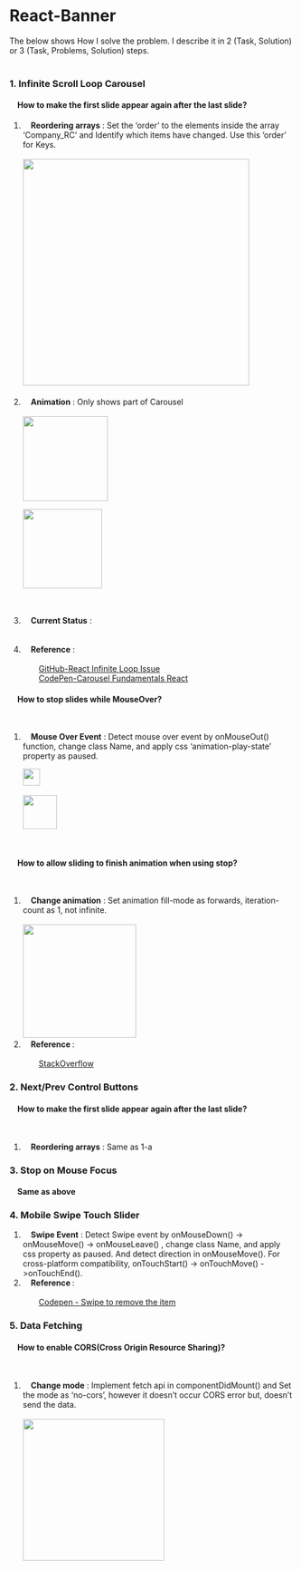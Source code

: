 # React-Banner
The below shows How I solve the problem. I describe it in 2 (Task, Solution) or 3 (Task, Problems, Solution) steps.</br></br>
<h3>1. Infinite Scroll Loop Carousel</h3>
<h4>&emsp;How to make the first slide appear again after the last slide?</h4>
<ol>  
<li>&emsp;<strong>Reordering arrays</strong> : Set the ‘order’ to the elements inside the array ‘Company_RC’ and Identify which items have changed. Use this ‘order’ for Keys.<br/><br/>
<img src="https://user-images.githubusercontent.com/6896920/61291280-0f842000-a809-11e9-9537-cd8d7623d287.png" height="400px"></img>

</li></br>
<li>&emsp;<strong>Animation</strong> : Only shows part of Carousel<br/><br/>
<img src="https://user-images.githubusercontent.com/6896920/61291468-8de0c200-a809-11e9-9d08-a080f401bc24.png" height="150px"></img><br/>

<img src="https://user-images.githubusercontent.com/6896920/61291541-b9fc4300-a809-11e9-87ee-1362afa50592.png" height="140px"></img>
</li></br></br>
<li>&emsp;<strong>Current Status</strong>  : </li></br></br>
<li>&emsp;<strong>Reference</strong>  : </br></br>
&emsp;&emsp;<a target="_blank" href="https://github.com/express-labs/pure-react-carousel/issues/60">GitHub-React Infinite Loop Issue</a></br>
&emsp;&emsp;<a target="_blank" href="https://codepen.io/MattPeck/pen/pZbWjN?editors=0010">CodePen-Carousel Fundamentals React</a>
</li>
</ol>

<h4>&emsp;How to stop slides while MouseOver?</h4></br>
<ol>
<li>&emsp;<strong>Mouse Over Event</strong> : Detect mouse over event by onMouseOut() function, change class Name, and apply css ‘animation-play-state’ property as paused. 
	
<img src="https://user-images.githubusercontent.com/6896920/61291612-f2038600-a809-11e9-9524-8a75d17383e1.png" height="30px"></img><br/><br/>
<img src="https://user-images.githubusercontent.com/6896920/61291682-25461500-a80a-11e9-9e46-b7b02f5fc37b.png" height="60px"></img>
</li></br>
</ol>
<h4>&emsp;How to allow sliding to finish animation when using stop?</h4></br>
<ol>
<li>&emsp;<strong>Change animation</strong> : Set animation fill-mode as forwards, iteration-count as 1, not infinite.<br/><br/>
<img src="https://user-images.githubusercontent.com/6896920/61291800-7a822680-a80a-11e9-9406-5dadac6a2560.png" height="200px"></img>	
</li>
<li>&emsp;<strong>Reference </strong>  : </br></br>
&emsp;&emsp;<a target="_blank" href="https://stackoverflow.com/questions/25314215/how-to-allow-slidedown-and-slideup-to-finish-animation-when-using-stop">StackOverflow</a></li>
</ol>
<h3>2. Next/Prev Control Buttons</h3>
<h4>&emsp;How to make the first slide appear again after the last slide?</h4></br>
<ol>
	<li>&emsp;<strong>Reordering arrays</strong> : Same as 1-a </li>
</ol>
<h3>3. Stop on Mouse Focus</h3>
<h4>&emsp;Same as above</h4>
<h3>4. Mobile Swipe Touch Slider</h3>
<ol><li>&emsp;<strong>Swipe Event</strong> : Detect Swipe event by onMouseDown() -> onMouseMove() -> onMouseLeave() , change class Name, and apply css property as paused. And detect direction in onMouseMove(). For cross-platform compatibility, onTouchStart() -> onTouchMove() ->onTouchEnd().</li>		
<li>&emsp;<strong>Reference  </strong>:</br></br>
&emsp;&emsp;<a target="_blank" href="https://codepen.io/swingthing/pen/ZBGBJb/">Codepen - Swipe to remove the item</a></li>
</ol>
<h3>5. Data Fetching</h3>
<h4>&emsp;How to enable CORS(Cross Origin Resource Sharing)?</h4></br>
<ol>
<li>&emsp;<strong>Change mode</strong> : Implement fetch api in componentDidMount() and Set the mode as ‘no-cors’, however it doesn’t occur CORS error but, doesn’t send the data.<br/><br/>
<img src="https://user-images.githubusercontent.com/6896920/61291799-7a822680-a80a-11e9-98b8-147c0db2a277.png" height="250px"></img></li>		
</ol>

